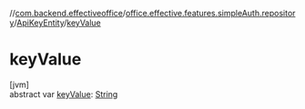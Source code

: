 //[com.backend.effectiveoffice](../../../index.md)/[office.effective.features.simpleAuth.repository](../index.md)/[ApiKeyEntity](index.md)/[keyValue](key-value.md)

# keyValue

[jvm]\
abstract var [keyValue](key-value.md): [String](https://kotlinlang.org/api/latest/jvm/stdlib/kotlin/-string/index.html)
